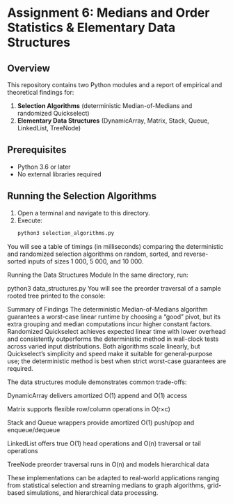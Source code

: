 # Assignment 6: Medians and Order Statistics & Elementary Data Structures

## Overview  
This repository contains two Python modules and a report of empirical and theoretical findings for:  
1. **Selection Algorithms** (deterministic Median-of-Medians and randomized Quickselect)  
2. **Elementary Data Structures** (DynamicArray, Matrix, Stack, Queue, LinkedList, TreeNode)

## Prerequisites  
- Python 3.6 or later  
- No external libraries required  

## Running the Selection Algorithms  
1. Open a terminal and navigate to this directory.  
2. Execute:
   ```bash
   python3 selection_algorithms.py
You will see a table of timings (in milliseconds) comparing the deterministic and randomized selection algorithms on random, sorted, and reverse-sorted inputs of sizes 1 000, 5 000, and 10 000.

Running the Data Structures Module
In the same directory, run:

python3 data_structures.py
You will see the preorder traversal of a sample rooted tree printed to the console:

Summary of Findings
The deterministic Median-of-Medians algorithm guarantees a worst-case linear runtime by choosing a “good” pivot, but its extra grouping and median computations incur higher constant factors. Randomized Quickselect achieves expected linear time with lower overhead and consistently outperforms the deterministic method in wall-clock tests across varied input distributions. Both algorithms scale linearly, but Quickselect’s simplicity and speed make it suitable for general-purpose use; the deterministic method is best when strict worst-case guarantees are required.

The data structures module demonstrates common trade-offs:

DynamicArray delivers amortized O(1) append and O(1) access

Matrix supports flexible row/column operations in O(r×c)

Stack and Queue wrappers provide amortized O(1) push/pop and enqueue/dequeue

LinkedList offers true O(1) head operations and O(n) traversal or tail operations

TreeNode preorder traversal runs in O(n) and models hierarchical data

These implementations can be adapted to real-world applications ranging from statistical selection and streaming medians to graph algorithms, grid-based simulations, and hierarchical data processing.